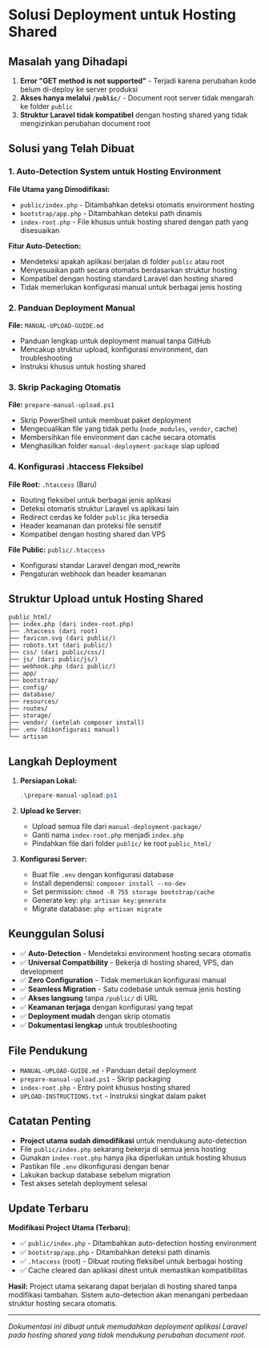 # Solusi Deployment untuk Hosting Shared

## Masalah yang Dihadapi

1. **Error "GET method is not supported"** - Terjadi karena perubahan kode belum di-deploy ke server produksi
2. **Akses hanya melalui `/public/`** - Document root server tidak mengarah ke folder `public`
3. **Struktur Laravel tidak kompatibel** dengan hosting shared yang tidak mengizinkan perubahan document root

## Solusi yang Telah Dibuat

### 1. Auto-Detection System untuk Hosting Environment

**File Utama yang Dimodifikasi:**
- `public/index.php` - Ditambahkan deteksi otomatis environment hosting
- `bootstrap/app.php` - Ditambahkan deteksi path dinamis
- `index-root.php` - File khusus untuk hosting shared dengan path yang disesuaikan

**Fitur Auto-Detection:**
- Mendeteksi apakah aplikasi berjalan di folder `public` atau root
- Menyesuaikan path secara otomatis berdasarkan struktur hosting
- Kompatibel dengan hosting standard Laravel dan hosting shared
- Tidak memerlukan konfigurasi manual untuk berbagai jenis hosting

### 2. Panduan Deployment Manual

**File:** `MANUAL-UPLOAD-GUIDE.md`
- Panduan lengkap untuk deployment manual tanpa GitHub
- Mencakup struktur upload, konfigurasi environment, dan troubleshooting
- Instruksi khusus untuk hosting shared

### 3. Skrip Packaging Otomatis

**File:** `prepare-manual-upload.ps1`
- Skrip PowerShell untuk membuat paket deployment
- Mengecualikan file yang tidak perlu (`node_modules`, `vendor`, cache)
- Membersihkan file environment dan cache secara otomatis
- Menghasilkan folder `manual-deployment-package` siap upload

### 4. Konfigurasi .htaccess Fleksibel

**File Root:** `.htaccess` (Baru)
- Routing fleksibel untuk berbagai jenis aplikasi
- Deteksi otomatis struktur Laravel vs aplikasi lain
- Redirect cerdas ke folder `public` jika tersedia
- Header keamanan dan proteksi file sensitif
- Kompatibel dengan hosting shared dan VPS

**File Public:** `public/.htaccess`
- Konfigurasi standar Laravel dengan mod_rewrite
- Pengaturan webhook dan header keamanan

## Struktur Upload untuk Hosting Shared

```
public_html/
├── index.php (dari index-root.php)
├── .htaccess (dari root)
├── favicon.svg (dari public/)
├── robots.txt (dari public/)
├── css/ (dari public/css/)
├── js/ (dari public/js/)
├── webhook.php (dari public/)
├── app/
├── bootstrap/
├── config/
├── database/
├── resources/
├── routes/
├── storage/
├── vendor/ (setelah composer install)
├── .env (dikonfigurasi manual)
└── artisan
```

## Langkah Deployment

1. **Persiapan Lokal:**
   ```powershell
   .\prepare-manual-upload.ps1
   ```

2. **Upload ke Server:**
   - Upload semua file dari `manual-deployment-package/`
   - Ganti nama `index-root.php` menjadi `index.php`
   - Pindahkan file dari folder `public/` ke root `public_html/`

3. **Konfigurasi Server:**
   - Buat file `.env` dengan konfigurasi database
   - Install dependensi: `composer install --no-dev`
   - Set permission: `chmod -R 755 storage bootstrap/cache`
   - Generate key: `php artisan key:generate`
   - Migrate database: `php artisan migrate`

## Keunggulan Solusi

- ✅ **Auto-Detection** - Mendeteksi environment hosting secara otomatis
- ✅ **Universal Compatibility** - Bekerja di hosting shared, VPS, dan development
- ✅ **Zero Configuration** - Tidak memerlukan konfigurasi manual
- ✅ **Seamless Migration** - Satu codebase untuk semua jenis hosting
- ✅ **Akses langsung** tanpa `/public/` di URL
- ✅ **Keamanan terjaga** dengan konfigurasi yang tepat
- ✅ **Deployment mudah** dengan skrip otomatis
- ✅ **Dokumentasi lengkap** untuk troubleshooting

## File Pendukung

- `MANUAL-UPLOAD-GUIDE.md` - Panduan detail deployment
- `prepare-manual-upload.ps1` - Skrip packaging
- `index-root.php` - Entry point khusus hosting shared
- `UPLOAD-INSTRUCTIONS.txt` - Instruksi singkat dalam paket

## Catatan Penting

- **Project utama sudah dimodifikasi** untuk mendukung auto-detection
- File `public/index.php` sekarang bekerja di semua jenis hosting
- Gunakan `index-root.php` hanya jika diperlukan untuk hosting khusus
- Pastikan file `.env` dikonfigurasi dengan benar
- Lakukan backup database sebelum migration
- Test akses setelah deployment selesai

## Update Terbaru

**Modifikasi Project Utama (Terbaru):**
- ✅ `public/index.php` - Ditambahkan auto-detection hosting environment
- ✅ `bootstrap/app.php` - Ditambahkan deteksi path dinamis
- ✅ `.htaccess` (root) - Dibuat routing fleksibel untuk berbagai hosting
- ✅ Cache cleared dan aplikasi ditest untuk memastikan kompatibilitas

**Hasil:**
Project utama sekarang dapat berjalan di hosting shared tanpa modifikasi tambahan. Sistem auto-detection akan menangani perbedaan struktur hosting secara otomatis.

---

*Dokumentasi ini dibuat untuk memudahkan deployment aplikasi Laravel pada hosting shared yang tidak mendukung perubahan document root.*